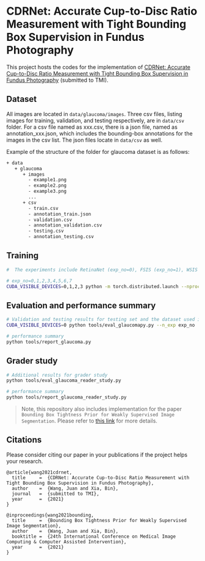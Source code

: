 # CDRNet: Accurate Cup-to-Disc Ratio Measurement with Tight Bounding Box Supervision in Fundus Photography

This project hosts the codes for the implementation of [CDRNet: Accurate Cup-to-Disc Ratio Measurement with Tight Bounding Box Supervision in Fundus Photography]() (submitted to TMI).



## Dataset

All images are located in `data/glaucoma/images`. Three csv files, listing images for training, validation, and testing respectively, are in `data/csv` folder. For a csv file named as xxx.csv, there is a json file, named as annotation_xxx.json, which includes the bounding-box annotations for the images in the csv list. The json files locate in `data/csv` as well. 

Example of the structure of the folder for glaucoma dataset is as follows:

```bash
+ data
   + glaucoma
      + images
        - example1.png
        - example2.png
        - example3.png
        ...
      + csv
        - train.csv
        - annotation_train.json
        - validation.csv
        - annotation_validation.csv
        - testing.csv
        - annotation_testing.csv
```

## Training

```bash
#  The experiments include RetinaNet (exp_no=0), FSIS (exp_no=1), WSIS (exp_no=2,3), and CDRNet (exp_no=4,5,6,7)

# exp_no=0,1,2,3,4,5,6,7
CUDA_VISIBLE_DEVICES=0,1,2,3 python -m torch.distributed.launch --nproc_per_node=4 --use_env tools/train_glaucoma.py --n_exp exp_no --world-size 4
```

## Evaluation and performance summary

```bash
# Validation and testing results for testing set and the dataset used in reader study, exp_no=0,1,2,3,4,5,6,7
CUDA_VISIBLE_DEVICES=0 python tools/eval_glaucomapy.py --n_exp exp_no

# performance summary
python tools/report_glaucoma.py
```

## Grader study

```bash
# Additional results for grader study
python tools/eval_glaucoma_reader_study.py

# performance summary
python tools/report_glaucoma_reader_study.py
```

> Note, this repository also includes implementation for the paper `Bounding Box Tightness Prior for Weakly Supervised Image Segmentation`. Please refer to [this link](https://github.com/wangjuan313/wsis-boundingbox) for more details. 

## Citations

Please consider citing our paper in your publications if the project helps your research.

```
@article{wang2021cdrnet,
  title     =  {CDRNet: Accurate Cup-to-Disc Ratio Measurement with Tight Bounding Box Supervision in Fundus Photography},
  author    =  {Wang, Juan and Xia, Bin},
  journal   =  {submitted to TMI},
  year      =  {2021}
}

@inproceedings{wang2021bounding,
  title     =  {Bounding Box Tightness Prior for Weakly Supervised Image Segmentation},
  author    =  {Wang, Juan and Xia, Bin},
  booktitle =  {24th International Conference on Medical Image Computing & Computer Assisted Intervention},
  year      =  {2021}
}
```



